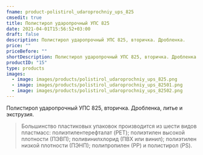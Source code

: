 ```yaml
---
fname: product-polistirol_udaroprochniy_ups_825
cmsedit: true
title: Полистирол ударопрочный УПС 825
date: 2021-04-01T15:56:52+03:00
draft: false
description: Полистирол ударопрочный УПС 825, вторичка. Дробленка.
price: ""
priceBefore: ""
shortDescription: Полистирол ударопрочный УПС 825, вторичка. Дробленка.
productID: "15"
type: products
images:
  - image: images/products/polistirol_udaroprochniy_ups_825.png
  - image: images/products/polistirol_udaroprochniy_ups_82501.png
  - image: images/products/polistirol_udaroprochniy_ups_82502.png
---
```

Полистирол ударопрочный УПС 825, вторичка. Дробленка, литье и экструзия.

> Большинство пластиковых упаковок производится из шести видов пластмасс: полиэтилентерефталат (PET); полиэтилен высокой плотности (ПЭВП); поливинилхлорид (ПВХ или винил); полиэтилен низкой плотности (ПЭНП); полипропилен (РР) и полистирол (PS).